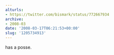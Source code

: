```yaml
---
alturls:
- https://twitter.com/bismark/status/772667934
archive:
- 2008-03
date: '2008-03-17T06:21:53+00:00'
slug: '1205734913'
---
```


has a posse.

